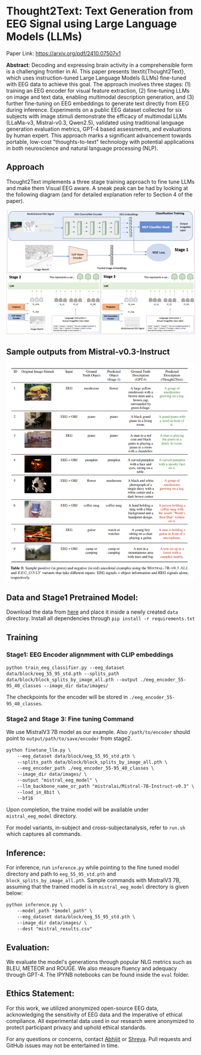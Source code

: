 # Thought2Text: Text Generation from EEG Signal using Large Language Models (LLMs)

Paper Link: https://arxiv.org/pdf/2410.07507v1 

**Abstract**: Decoding and expressing brain activity  in a comprehensible form is a challenging frontier in AI. This paper presents \textit{Thought2Text}, which uses instruction-tuned Large Language Models (LLMs) fine-tuned with EEG data to achieve this goal. The approach involves three stages: (1) training an EEG encoder for visual feature extraction, (2) fine-tuning LLMs on image and text data, enabling multimodal description generation, and (3) further fine-tuning on EEG embeddings to generate text directly from EEG during inference. Experiments on a public EEG dataset collected for six subjects with image stimuli demonstrate the efficacy of multimodal LLMs (LLaMa-v3, Mistral-v0.3, Qwen2.5), validated using traditional language generation evaluation metrics, GPT-4 based assessments, and evaluations by human expert. This approach marks a significant advancement towards portable, low-cost "thoughts-to-text" technology with potential applications in both neuroscience and natural language processing (NLP).

## Approach
Thought2Text implements a three stage training approach to fine tune LLMs and make them Visual EEG aware. A sneak peak can be had by looking at the following diagram (and for detailed explanation refer to Section 4 of the paper). 

![diagram](https://github.com/abhijitmishra/Thought2Text/blob/main/diagrams/method_thought_text.jpg)
    

## Sample outputs from Mistral-v0.3-Instruct

![samples](https://github.com/abhijitmishra/Thought2Text/blob/main/diagrams/examples.png)


## Data and Stage1 Pretrained Model: 
Download the data from [here](https://drive.google.com/drive/folders/1XqV6MMl28iYXkQBMEFHfEXllGmCbqpOu?usp=sharing) and place it inside a newly created `data` directory. Install all dependencies through `pip install -r requirements.txt`

## Training 

### Stage1: EEG Encoder alignmment with CLIP embeddings

```
python train_eeg_classifier.py --eeg_dataset data/block/eeg_55_95_std.pth --splits_path data/block/block_splits_by_image_all.pth --output ./eeg_encoder_55-95_40_classes --image_dir data/images/
```
The checkpoints for the encoder will be stored in `./eeg_encoder_55-95_40_classes`. 

### Stage2 and Stage 3: Fine tuning Command

We use MistralV3 7B model as our example. Also `/path/to/encoder` should point to `output/path/to/save/encoder` from stage2. 

```
python finetune_llm.py \
    --eeg_dataset data/block/eeg_55_95_std.pth \
    --splits_path data/block/block_splits_by_image_all.pth \
    --eeg_encoder_path ./eeg_encoder_55-95_40_classes \
    --image_dir data/images/ \
    --output "mistral_eeg_model" \
    --llm_backbone_name_or_path "mistralai/Mistral-7B-Instruct-v0.3" \
    --load_in_8bit \
    --bf16

```

Upon completion, the traine model will be available under `mistral_eeg_model` directory. 

For model variants, in-subject and cross-subjectanalysis, refer to `run.sh` which captures all commands. 

## Inference:
For inference, run `inference.py` while pointing to the fine tuned model directory and path to `eeg_55_95_std.pth` and `block_splits_by_image_all.pth`. Sample commands with MistralV3 7B, assuming that the trained model is in `mistral_eeg_model` directory is given below:

```
python inference.py \
    --model_path "$model_path" \
    --eeg_dataset data/block/eeg_55_95_std.pth \
    --image_dir data/images/ \
    --dest "mistral_results.csv"
```

## Evaluation:
We evaluate the model's generations through popular NLG metrics such as BLEU, METEOR and ROUGE. We also measure fluency and adequacy through GPT-4. The IPYNB notebooks can be found inside the `eval` folder. 

## Ethics Statement:
For this work, we utilized anonymized open-source EEG data, acknowledging the sensitivity of EEG data and the imperative of ethical compliance. All experimental data used in our research were anonymized to protect participant privacy and uphold ethical standards.

For any questions or concerns, contact [Abhijit](mailto:abhijitmishra.530@gmail.com) or [Shreya](mailto:shreya.shukla@utexas.edu). Pull requests and GitHub issues may not be entertained in time.  